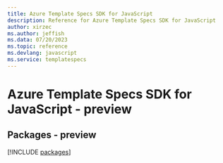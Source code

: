 ```yaml
---
title: Azure Template Specs SDK for JavaScript
description: Reference for Azure Template Specs SDK for JavaScript
author: xirzec
ms.author: jeffish
ms.data: 07/20/2023
ms.topic: reference
ms.devlang: javascript
ms.service: templatespecs
---
```

# Azure Template Specs SDK for JavaScript - preview
## Packages - preview
[!INCLUDE [packages](template-specs-index.md)]